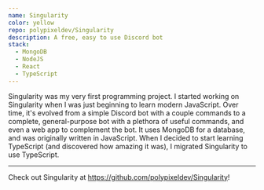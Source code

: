 ```yaml
---
name: Singularity
color: yellow
repo: polypixeldev/Singularity
description: A free, easy to use Discord bot
stack:
  - MongoDB
  - NodeJS
  - React
  - TypeScript
---
```


Singularity was my very first programming project. I started working on Singularity when I was just beginning to learn modern JavaScript. Over time, it's evolved from a simple Discord bot with a couple commands to a complete, general-purpose bot with a plethora of useful commands, and even a web app to complement the bot. It uses MongoDB for a database, and was originally written in JavaScript. When I decided to start learning TypeScript (and discovered how amazing it was), I migrated Singularity to use TypeScript.

---

Check out Singularity at https://github.com/polypixeldev/Singularity!
